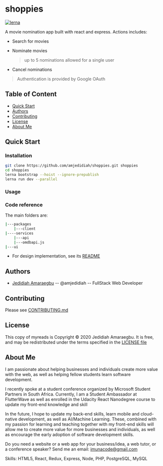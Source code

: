 # shoppies

<!--
TODO: Add project logo
<img src="#" />

TODO: Add Codacy Badge
-->

[![lerna](https://img.shields.io/badge/maintained%20with-lerna-cc00ff.svg)](https://lerna.js.org/)

A movie nomination app built with react and express.
Actions includes:

- Search for movies

- Nominate movies

  > up to 5 nominations allowed for a single user

- Cancel nominations

> Authentication is provided by Google OAuth

## Table of Content

- [Quick Start](#quick-start)
- [Authors](#authors)
- [Contributing](#contributing)
- [License](#license)
- [About Me](#about-me)

## Quick Start

### Installation

```bash
git clone https://github.com/amjedidiah/shoppies.git shoppies
cd shoppies
lerna bootstrap --hoist --ignore-prepublish
lerna run dev --parallel
```

### Usage

<!-- TODO: Update demo video link -->
<!-- Watch this short [demo video]() of how to use the app. -->

### Code reference

The main folders are:

```bash
|---packages
    |---client
|----services
    |---api
    |---omdbapi.js
|---ui
```

- For design implementation, see its [README](ui/bootstrap/README.md)

## Authors

- [Jedidiah Amaraegbu](https://github.com/amjedidiah) -- @amjedidiah -- FullStack Web Developer

## Contributing

Please see [CONTRIBUTING.md](CONTRIBUTING.md)

## License

This copy of myreads is Copyright © 2020 Jedidiah Amaraegbu. It is free, and may be redistributed under the terms specified in the [LICENSE file](LICENSE)

## About Me

I am passionate about helping businesses and individuals create more value with the web, as well as helping fellow students learn software development.

I recently spoke at a student conference organized by Microsoft Student Partners in South Africa. Currently, I am a Student Ambassador at FlutterWave as well as enrolled in the Udacity React Nanodegree course to update my front-end knowledge and skill

In the future, I hope to update my back-end skills, learn mobile and cloud-native development, as well as AI/Machine Learning. These, combined with my passion for learning and teaching together with my front-end skills will allow me to create more value for more businesses and individuals, as well as encourage the early adoption of software development skills.

Do you need a website or a web app for your business/idea, a web tutor, or a conference speaker?
Send me an email: imunacode@gmail.com

Skills: HTML5, React, Redux, Express, Node, PHP, PostgreSQL, MySQL
